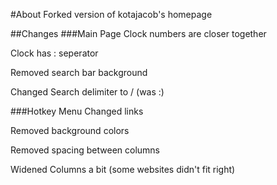 #About
Forked version of kotajacob's homepage

##Changes
###Main Page
Clock numbers are closer together

Clock has : seperator

Removed search bar background

Changed Search delimiter to / (was :)

###Hotkey Menu
Changed links

Removed background colors

Removed spacing between columns

Widened Columns a bit (some websites didn't fit right)


